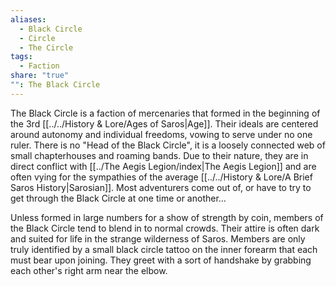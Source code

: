```yaml
---
aliases:
  - Black Circle
  - Circle
  - The Circle
tags:
  - Faction
share: "true"
"": The Black Circle
---
```


The Black Circle is a faction of mercenaries that formed in the beginning of the 3rd [[../../History & Lore/Ages of Saros|Age]]. Their ideals are centered around autonomy and individual freedoms, vowing to serve under no one ruler. There is no "Head of the Black Circle", it is a loosely connected web of small chapterhouses and roaming bands. Due to their nature, they are in direct conflict with [[../The Aegis Legion/index|The Aegis Legion]] and are often vying for the sympathies of the average [[../../History & Lore/A Brief Saros History|Sarosian]]. Most adventurers come out of, or have to try to get through the Black Circle at one time or another…

Unless formed in large numbers for a show of strength by coin, members of the Black Circle tend to blend in to normal crowds. Their attire is often dark and suited for life in the strange wilderness of Saros. Members are only truly identified by a small black circle tattoo on the inner forearm that each must bear upon joining. They greet with a sort of handshake by grabbing each other's right arm near the elbow.
